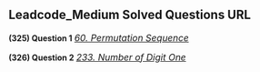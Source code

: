## Leadcode_Medium Solved Questions URL

**(325) Question 1** <a href="https://leetcode.com/problems/permutation-sequence/submissions/992916838/" target="_blank" style="font-size: 16px;dispaly:inline-block;">_60. Permutation Sequence_</a> <br/>

**(326) Question 2** <a href="https://leetcode.com/problems/number-of-digit-one/solutions/2479777/java-easy-to-understand-time-o-log-n-faster-than-100-00/" target="_blank" style="font-size: 16px;dispaly:inline-block;">_233. Number of Digit One_</a> <br/>
